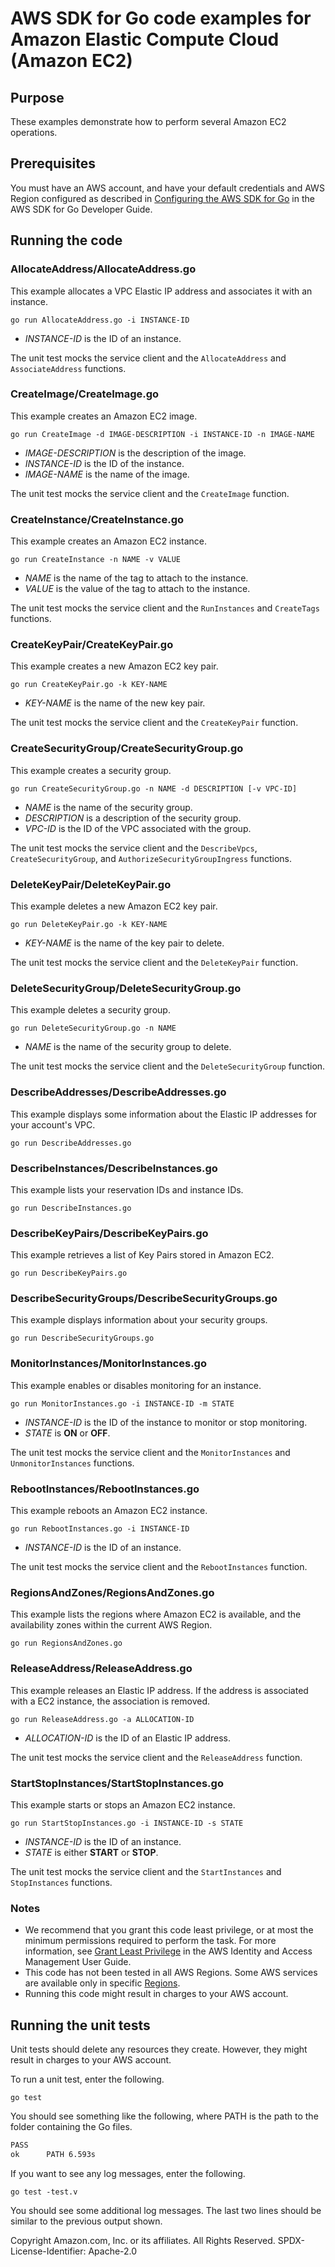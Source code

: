 # AWS SDK for Go code examples for Amazon Elastic Compute Cloud (Amazon EC2)

## Purpose

These examples demonstrate how to perform several Amazon EC2 operations.

## Prerequisites

You must have an AWS account, and have your default credentials and AWS Region
configured as described in
[Configuring the AWS SDK for Go](https://docs.aws.amazon.com/sdk-for-go/v1/developer-guide/configuring-sdk.html)
in the AWS SDK for Go Developer Guide.

## Running the code

### AllocateAddress/AllocateAddress.go

This example allocates a VPC Elastic IP address and associates it with an instance.

`go run AllocateAddress.go -i INSTANCE-ID`

- _INSTANCE-ID_ is the ID of an instance.

The unit test mocks the service client and the `AllocateAddress` and `AssociateAddress` functions.

### CreateImage/CreateImage.go

This example creates an Amazon EC2 image.

`go run CreateImage -d IMAGE-DESCRIPTION -i INSTANCE-ID -n IMAGE-NAME`

- _IMAGE-DESCRIPTION_ is the description of the image.
- _INSTANCE-ID_ is the ID of the instance.
- _IMAGE-NAME_ is the name of the image.

The unit test mocks the service client and the `CreateImage` function.

### CreateInstance/CreateInstance.go

This example creates an Amazon EC2 instance.

`go run CreateInstance -n NAME -v VALUE`

- _NAME_ is the name of the tag to attach to the instance.
- _VALUE_ is the value of the tag to attach to the instance.

The unit test mocks the service client and the `RunInstances` and `CreateTags` functions.

### CreateKeyPair/CreateKeyPair.go

This example creates a new Amazon EC2 key pair.

`go run CreateKeyPair.go -k KEY-NAME`

- _KEY-NAME_ is the name of the new key pair.

The unit test mocks the service client and the `CreateKeyPair` function.

### CreateSecurityGroup/CreateSecurityGroup.go

This example creates a security group.

`go run CreateSecurityGroup.go -n NAME -d DESCRIPTION [-v VPC-ID]`

- _NAME_ is the name of the security group.
- _DESCRIPTION_ is a description of the security group.
- _VPC-ID_ is the ID of the VPC associated with the group.

The unit test mocks the service client and the `DescribeVpcs`, `CreateSecurityGroup`, and `AuthorizeSecurityGroupIngress` functions.

### DeleteKeyPair/DeleteKeyPair.go

This example deletes a new Amazon EC2 key pair.

`go run DeleteKeyPair.go -k KEY-NAME`

- _KEY-NAME_ is the name of the key pair to delete.

The unit test mocks the service client and the `DeleteKeyPair` function.

### DeleteSecurityGroup/DeleteSecurityGroup.go

This example deletes a security group.

`go run DeleteSecurityGroup.go -n NAME`

- _NAME_ is the name of the security group to delete.

The unit test mocks the service client and the `DeleteSecurityGroup` function.

### DescribeAddresses/DescribeAddresses.go

This example displays some information about the Elastic IP addresses for your account's VPC.

`go run DescribeAddresses.go`

### DescribeInstances/DescribeInstances.go

This example lists your reservation IDs and instance IDs.

`go run DescribeInstances.go`

### DescribeKeyPairs/DescribeKeyPairs.go

This example retrieves a list of Key Pairs stored in Amazon EC2.

`go run DescribeKeyPairs.go`

### DescribeSecurityGroups/DescribeSecurityGroups.go

This example displays information about your security groups.

`go run DescribeSecurityGroups.go`

### MonitorInstances/MonitorInstances.go

This example enables or disables monitoring for an instance.

`go run MonitorInstances.go -i INSTANCE-ID -m STATE`

- _INSTANCE-ID_ is the ID of the instance to monitor or stop monitoring.
- _STATE_ is **ON** or **OFF**.

The unit test mocks the service client and the `MonitorInstances` and `UnmonitorInstances` functions.

### RebootInstances/RebootInstances.go

This example reboots an Amazon EC2 instance.

`go run RebootInstances.go -i INSTANCE-ID`

- _INSTANCE-ID_ is the ID of an instance.

The unit test mocks the service client and the `RebootInstances` function.

### RegionsAndZones/RegionsAndZones.go

This example lists the regions where Amazon EC2 is available,
and the availability zones within the current AWS Region.

`go run RegionsAndZones.go`

### ReleaseAddress/ReleaseAddress.go

This example releases an Elastic IP address.
If the address is associated with a EC2 instance, the association is removed.

`go run ReleaseAddress.go -a ALLOCATION-ID`

- _ALLOCATION-ID_ is the ID of an Elastic IP address.

The unit test mocks the service client and the `ReleaseAddress` function.

### StartStopInstances/StartStopInstances.go

This example starts or stops an Amazon EC2 instance.

`go run StartStopInstances.go -i INSTANCE-ID -s STATE`

- _INSTANCE-ID_ is the ID of an instance.
- _STATE_ is either **START** or **STOP**.

The unit test mocks the service client and the `StartInstances` and `StopInstances` functions.

### Notes

- We recommend that you grant this code least privilege,
  or at most the minimum permissions required to perform the task.
  For more information, see
  [Grant Least Privilege](https://docs.aws.amazon.com/IAM/latest/UserGuide/best-practices.html#grant-least-privilege)
  in the AWS Identity and Access Management User Guide.
- This code has not been tested in all AWS Regions.
  Some AWS services are available only in specific
  [Regions](https://aws.amazon.com/about-aws/global-infrastructure/regional-product-services).
- Running this code might result in charges to your AWS account.

## Running the unit tests

Unit tests should delete any resources they create.
However, they might result in charges to your
AWS account.

To run a unit test, enter the following.

`go test`

You should see something like the following,
where PATH is the path to the folder containing the Go files.

```sh
PASS
ok      PATH 6.593s
```

If you want to see any log messages, enter the following.

`go test -test.v`

You should see some additional log messages.
The last two lines should be similar to the previous output shown.

Copyright Amazon.com, Inc. or its affiliates. All Rights Reserved. SPDX-License-Identifier: Apache-2.0
